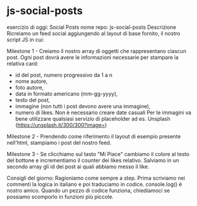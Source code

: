 # js-social-posts

esercizio di oggi: Social Posts
nome repo: js-social-posts
Descrizione
Ricreiamo un feed social aggiungendo al layout di base fornito, il nostro script JS in cui:

Milestone 1 - Creiamo il nostro array di oggetti che rappresentano ciascun post.
Ogni post dovrà avere le informazioni necessarie per stampare la relativa card:
- id del post, numero progressivo da 1 a n
- nome autore,
- foto autore,
- data in formato americano (mm-gg-yyyy),
- testo del post,
- immagine (non tutti i post devono avere una immagine),
- numero di likes.
Non è necessario creare date casuali
Per le immagini va bene utilizzare qualsiasi servizio di placeholder ad es. Unsplash (https://unsplash.it/300/300?image=<id>)

Milestone 2 - Prendendo come riferimento il layout di esempio presente nell'html, stampiamo i post del nostro feed.

Milestone 3 - Se clicchiamo sul tasto "Mi Piace" cambiamo il colore al testo del bottone e incrementiamo il counter dei likes relativo.
Salviamo in un secondo array gli id dei post ai quali abbiamo messo il like.

Consigli del giorno:
Ragioniamo come sempre a step. Prima scriviamo nei commenti la logica in italiano e poi traduciamo in codice. console.log() è nostro amico. Quando un pezzo di codice funziona, chiediamoci se possiamo scomporlo in funzioni più piccole.